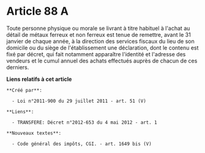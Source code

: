# Article 88 A

Toute personne physique ou morale se livrant à titre habituel à l'achat au détail de métaux ferreux et non ferreux est tenue
de remettre, avant le 31 janvier de chaque année, à la direction des services fiscaux du lieu de son domicile ou du siège de
l'établissement une déclaration, dont le contenu est fixé par décret, qui fait notamment apparaître l'identité et l'adresse
des vendeurs et le cumul annuel des achats effectués auprès de chacun de ces derniers.

**Liens relatifs à cet article**

	**Créé par**:

	  - Loi n°2011-900 du 29 juillet 2011 - art. 51 (V)

	**Liens**:

	  - TRANSFERE: Décret n°2012-653 du 4 mai 2012 - art. 1

	**Nouveaux textes**:

	  - Code général des impôts, CGI. - art. 1649 bis (V)
